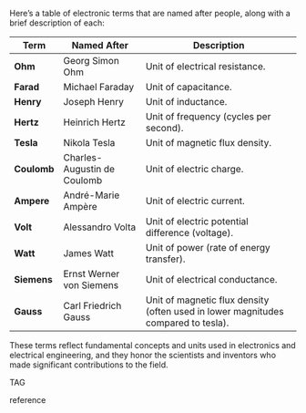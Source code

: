 Here’s a table of electronic terms that are named after people, along with a brief description of each:

| **Term**            | **Named After**          | **Description**                                                                 |
|---------------------|--------------------------|---------------------------------------------------------------------------------|
| **Ohm**             | Georg Simon Ohm           | Unit of electrical resistance.                                                  |
| **Farad**           | Michael Faraday           | Unit of capacitance.                                                            |
| **Henry**           | Joseph Henry              | Unit of inductance.                                                             |
| **Hertz**           | Heinrich Hertz            | Unit of frequency (cycles per second).                                          |
| **Tesla**           | Nikola Tesla              | Unit of magnetic flux density.                                                  |
| **Coulomb**         | Charles-Augustin de Coulomb | Unit of electric charge.                                                        |
| **Ampere**          | André-Marie Ampère        | Unit of electric current.                                                       |
| **Volt**            | Alessandro Volta          | Unit of electric potential difference (voltage).                                |
| **Watt**            | James Watt                | Unit of power (rate of energy transfer).                                        |
| **Siemens**         | Ernst Werner von Siemens  | Unit of electrical conductance.                                                 |
| **Gauss**           | Carl Friedrich Gauss      | Unit of magnetic flux density (often used in lower magnitudes compared to tesla).|

These terms reflect fundamental concepts and units used in electronics and electrical engineering, and they honor the scientists and inventors who made significant contributions to the field.

TAG

reference
